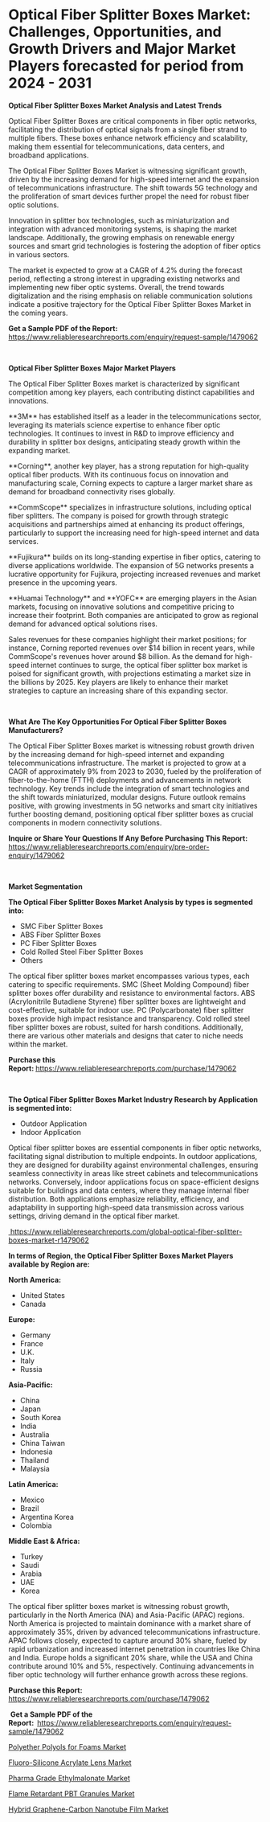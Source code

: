 <p><h1>Optical Fiber Splitter Boxes Market: Challenges, Opportunities, and Growth Drivers and Major Market Players forecasted for period from 2024 - 2031</h1></p><p><strong>Optical Fiber Splitter Boxes Market Analysis and Latest Trends</strong></p>
<p><p>Optical Fiber Splitter Boxes are critical components in fiber optic networks, facilitating the distribution of optical signals from a single fiber strand to multiple fibers. These boxes enhance network efficiency and scalability, making them essential for telecommunications, data centers, and broadband applications. </p><p>The Optical Fiber Splitter Boxes Market is witnessing significant growth, driven by the increasing demand for high-speed internet and the expansion of telecommunications infrastructure. The shift towards 5G technology and the proliferation of smart devices further propel the need for robust fiber optic solutions. </p><p>Innovation in splitter box technologies, such as miniaturization and integration with advanced monitoring systems, is shaping the market landscape. Additionally, the growing emphasis on renewable energy sources and smart grid technologies is fostering the adoption of fiber optics in various sectors. </p><p>The market is expected to grow at a CAGR of 4.2% during the forecast period, reflecting a strong interest in upgrading existing networks and implementing new fiber optic systems. Overall, the trend towards digitalization and the rising emphasis on reliable communication solutions indicate a positive trajectory for the Optical Fiber Splitter Boxes Market in the coming years.</p></p>
<p><strong>Get a Sample PDF of the Report:&nbsp;</strong> <a href="https://www.reliableresearchreports.com/enquiry/request-sample/1479062?utm_campaign=12&utm_medium=2&utm_source=Github&utm_content=ia&utm_term=12102024&utm_id=optical-fiber-splitter-boxes">https://www.reliableresearchreports.com/enquiry/request-sample/1479062</a></p>
<p>&nbsp;</p>
<p><strong>Optical Fiber Splitter Boxes Major Market Players</strong></p>
<p><p>The Optical Fiber Splitter Boxes market is characterized by significant competition among key players, each contributing distinct capabilities and innovations. </p><p>**3M** has established itself as a leader in the telecommunications sector, leveraging its materials science expertise to enhance fiber optic technologies. It continues to invest in R&D to improve efficiency and durability in splitter box designs, anticipating steady growth within the expanding market.</p><p>**Corning**, another key player, has a strong reputation for high-quality optical fiber products. With its continuous focus on innovation and manufacturing scale, Corning expects to capture a larger market share as demand for broadband connectivity rises globally.</p><p>**CommScope** specializes in infrastructure solutions, including optical fiber splitters. The company is poised for growth through strategic acquisitions and partnerships aimed at enhancing its product offerings, particularly to support the increasing need for high-speed internet and data services.</p><p>**Fujikura** builds on its long-standing expertise in fiber optics, catering to diverse applications worldwide. The expansion of 5G networks presents a lucrative opportunity for Fujikura, projecting increased revenues and market presence in the upcoming years.</p><p>**Huamai Technology** and **YOFC** are emerging players in the Asian markets, focusing on innovative solutions and competitive pricing to increase their footprint. Both companies are anticipated to grow as regional demand for advanced optical solutions rises.</p><p>Sales revenues for these companies highlight their market positions; for instance, Corning reported revenues over $14 billion in recent years, while CommScope's revenues hover around $8 billion. As the demand for high-speed internet continues to surge, the optical fiber splitter box market is poised for significant growth, with projections estimating a market size in the billions by 2025. Key players are likely to enhance their market strategies to capture an increasing share of this expanding sector.</p></p>
<p>&nbsp;</p>
<p><strong>What Are The Key Opportunities For Optical Fiber Splitter Boxes Manufacturers?</strong></p>
<p><p>The Optical Fiber Splitter Boxes market is witnessing robust growth driven by the increasing demand for high-speed internet and expanding telecommunications infrastructure. The market is projected to grow at a CAGR of approximately 9% from 2023 to 2030, fueled by the proliferation of fiber-to-the-home (FTTH) deployments and advancements in network technology. Key trends include the integration of smart technologies and the shift towards miniaturized, modular designs. Future outlook remains positive, with growing investments in 5G networks and smart city initiatives further boosting demand, positioning optical fiber splitter boxes as crucial components in modern connectivity solutions.</p></p>
<p><strong>Inquire or Share Your Questions If Any Before Purchasing This Report:</strong> <a href="https://www.reliableresearchreports.com/enquiry/pre-order-enquiry/1479062?utm_campaign=12&utm_medium=2&utm_source=Github&utm_content=ia&utm_term=12102024&utm_id=optical-fiber-splitter-boxes">https://www.reliableresearchreports.com/enquiry/pre-order-enquiry/1479062</a></p>
<p>&nbsp;</p>
<p><strong>Market Segmentation</strong></p>
<p><strong>The Optical Fiber Splitter Boxes Market Analysis by types is segmented into:</strong></p>
<p><ul><li>SMC Fiber Splitter Boxes</li><li>ABS Fiber Splitter Boxes</li><li>PC Fiber Splitter Boxes</li><li>Cold Rolled Steel Fiber Splitter Boxes</li><li>Others</li></ul></p>
<p><p>The optical fiber splitter boxes market encompasses various types, each catering to specific requirements. SMC (Sheet Molding Compound) fiber splitter boxes offer durability and resistance to environmental factors. ABS (Acrylonitrile Butadiene Styrene) fiber splitter boxes are lightweight and cost-effective, suitable for indoor use. PC (Polycarbonate) fiber splitter boxes provide high impact resistance and transparency. Cold rolled steel fiber splitter boxes are robust, suited for harsh conditions. Additionally, there are various other materials and designs that cater to niche needs within the market.</p></p>
<p><strong>Purchase this Report:&nbsp;</strong><a href="https://www.reliableresearchreports.com/purchase/1479062?utm_campaign=12&utm_medium=2&utm_source=Github&utm_content=ia&utm_term=12102024&utm_id=optical-fiber-splitter-boxes">https://www.reliableresearchreports.com/purchase/1479062</a></p>
<p>&nbsp;</p>
<p><strong>The Optical Fiber Splitter Boxes Market Industry Research by Application is segmented into:</strong></p>
<p><ul><li>Outdoor Application</li><li>Indoor Application</li></ul></p>
<p><p>Optical fiber splitter boxes are essential components in fiber optic networks, facilitating signal distribution to multiple endpoints. In outdoor applications, they are designed for durability against environmental challenges, ensuring seamless connectivity in areas like street cabinets and telecommunications networks. Conversely, indoor applications focus on space-efficient designs suitable for buildings and data centers, where they manage internal fiber distribution. Both applications emphasize reliability, efficiency, and adaptability in supporting high-speed data transmission across various settings, driving demand in the optical fiber market.</p></p>
<p><a href="https://www.reliableresearchreports.com/global-optical-fiber-splitter-boxes-market-r1479062?utm_campaign=12&utm_medium=2&utm_source=Github&utm_content=ia&utm_term=12102024&utm_id=optical-fiber-splitter-boxes">&nbsp;https://www.reliableresearchreports.com/global-optical-fiber-splitter-boxes-market-r1479062</a></p>
<p><strong>In terms of Region, the Optical Fiber Splitter Boxes Market Players available by Region are:</strong></p>
<p>
    <p> <strong> North America: </strong>
        <ul>
            <li>United States</li>
            <li>Canada</li>
        </ul>
        </p> 
    <p> <strong> Europe: </strong>
        <ul>
            <li>Germany</li>
            <li>France</li>
            <li>U.K.</li>
            <li>Italy</li>
            <li>Russia</li>
        </ul>
        </p> 
    <p> <strong> Asia-Pacific: </strong>
        <ul>
            <li>China</li>
            <li>Japan</li>
            <li>South Korea</li>
            <li>India</li>
            <li>Australia</li>
            <li>China Taiwan</li>
            <li>Indonesia</li>
            <li>Thailand</li>
            <li>Malaysia</li>
        </ul>
        </p> 
    <p> <strong> Latin America: </strong>
        <ul>
            <li>Mexico</li>
            <li>Brazil</li>
            <li>Argentina Korea</li>
            <li>Colombia</li>
        </ul>
        </p> 
    <p> <strong> Middle East & Africa: </strong>
        <ul>
            <li>Turkey</li>
            <li>Saudi</li>
            <li>Arabia</li>
            <li>UAE</li>
            <li>Korea</li>
        </ul>
    </p>
    </p>
<p><p>The optical fiber splitter boxes market is witnessing robust growth, particularly in the North America (NA) and Asia-Pacific (APAC) regions. North America is projected to maintain dominance with a market share of approximately 35%, driven by advanced telecommunications infrastructure. APAC follows closely, expected to capture around 30% share, fueled by rapid urbanization and increased internet penetration in countries like China and India. Europe holds a significant 20% share, while the USA and China contribute around 10% and 5%, respectively. Continuing advancements in fiber optic technology will further enhance growth across these regions.</p></p>
<p><strong>Purchase this Report: </strong><a href="https://www.reliableresearchreports.com/purchase/1479062?utm_campaign=12&utm_medium=2&utm_source=Github&utm_content=ia&utm_term=12102024&utm_id=optical-fiber-splitter-boxes">https://www.reliableresearchreports.com/purchase/1479062</a></p>
<p>&nbsp;<strong>Get a Sample PDF of the Report:&nbsp;&nbsp;</strong><a href="https://www.reliableresearchreports.com/enquiry/request-sample/1479062?utm_campaign=12&utm_medium=2&utm_source=Github&utm_content=ia&utm_term=12102024&utm_id=optical-fiber-splitter-boxes">https://www.reliableresearchreports.com/enquiry/request-sample/1479062</a></p>
<p><strong></strong></p>
<p><p><a href="https://github.com/ChiragRP21/Market-Research-Report-List-6/blob/main/polyether-polyols-for-foams-market.md?utm_campaign=12&utm_medium=2&utm_source=Github&utm_content=ia&utm_term=12102024&utm_id=optical-fiber-splitter-boxes">Polyether Polyols for Foams Market</a></p><p><a href="https://www.linkedin.com/pulse/global-fluoro-silicone-acrylate-lens-market-opportunities-mddke?utm_campaign=12&utm_medium=2&utm_source=Github&utm_content=ia&utm_term=12102024&utm_id=optical-fiber-splitter-boxes">Fluoro-Silicone Acrylate Lens Market</a></p><p><a href="https://www.linkedin.com/pulse/global-pharma-grade-ethylmalonate-market-status-2024-2031-e3cme?utm_campaign=12&utm_medium=2&utm_source=Github&utm_content=ia&utm_term=12102024&utm_id=optical-fiber-splitter-boxes">Pharma Grade Ethylmalonate Market</a></p><p><a href="https://github.com/specedumorgas16/Market-Research-Report-List-1/blob/main/flame-retardant-pbt-granules-market.md?utm_campaign=12&utm_medium=2&utm_source=Github&utm_content=ia&utm_term=12102024&utm_id=optical-fiber-splitter-boxes">Flame Retardant PBT Granules Market</a></p><p><a href="https://www.linkedin.com/pulse/global-hybrid-graphene-carbon-nanotube-film-industry-analysis-2prvf?utm_campaign=12&utm_medium=2&utm_source=Github&utm_content=ia&utm_term=12102024&utm_id=optical-fiber-splitter-boxes">Hybrid Graphene-Carbon Nanotube Film Market</a></p></p>